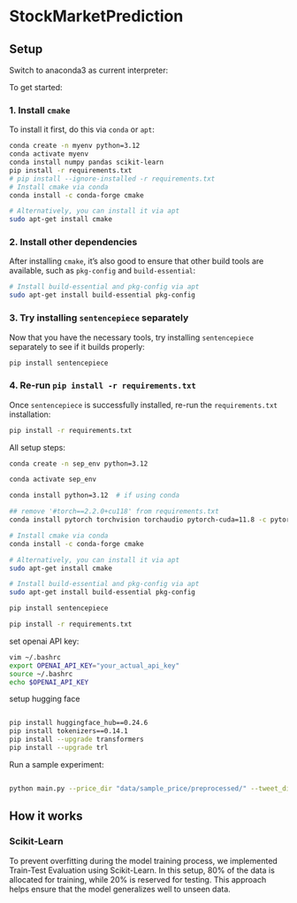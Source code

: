 # StockMarketPrediction

## Setup

Switch to anaconda3 as current interpreter:

To get started:

### 1. **Install `cmake`**

To install it first, do this via `conda` or `apt`:

```bash
conda create -n myenv python=3.12
conda activate myenv
conda install numpy pandas scikit-learn
pip install -r requirements.txt
# pip install --ignore-installed -r requirements.txt
# Install cmake via conda
conda install -c conda-forge cmake

# Alternatively, you can install it via apt
sudo apt-get install cmake
```

### 2. **Install other dependencies**
After installing `cmake`, it’s also good to ensure that other build tools are available, such as `pkg-config` and `build-essential`:

```bash
# Install build-essential and pkg-config via apt
sudo apt-get install build-essential pkg-config
```

### 3. **Try installing `sentencepiece` separately**
Now that you have the necessary tools, try installing `sentencepiece` separately to see if it builds properly:

```bash
pip install sentencepiece
```

### 4. **Re-run `pip install -r requirements.txt`**
Once `sentencepiece` is successfully installed, re-run the `requirements.txt` installation:

```bash
pip install -r requirements.txt
```

All setup steps:

```bash
conda create -n sep_env python=3.12

conda activate sep_env

conda install python=3.12  # if using conda

## remove '#torch==2.2.0+cu118' from requirements.txt
conda install pytorch torchvision torchaudio pytorch-cuda=11.8 -c pytorch -c nvidia

# Install cmake via conda
conda install -c conda-forge cmake

# Alternatively, you can install it via apt
sudo apt-get install cmake

# Install build-essential and pkg-config via apt
sudo apt-get install build-essential pkg-config

pip install sentencepiece

pip install -r requirements.txt
```

set openai API key:

```bash
vim ~/.bashrc 
export OPENAI_API_KEY="your_actual_api_key"
source ~/.bashrc 
echo $OPENAI_API_KEY
```

setup hugging face

```bash

pip install huggingface_hub==0.24.6
pip install tokenizers==0.14.1
pip install --upgrade transformers
pip install --upgrade trl 

```

Run a sample experiment:

```bash

python main.py --price_dir "data/sample_price/preprocessed/" --tweet_dir "data/sample_tweet/raw/"

```


## How it works

###  Scikit-Learn 

To prevent overfitting during the model training process, we implemented Train-Test Evaluation using Scikit-Learn. In this setup, 80% of the data is allocated for training, while 20% is reserved for testing. This approach helps ensure that the model generalizes well to unseen data.